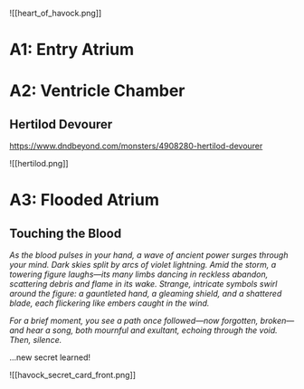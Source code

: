 ![[heart_of_havock.png]]
# A1: Entry Atrium
# A2: Ventricle Chamber
## Hertilod Devourer
https://www.dndbeyond.com/monsters/4908280-hertilod-devourer

![[hertilod.png]]
# A3: Flooded Atrium

## Touching the Blood

*As the blood pulses in your hand, a wave of ancient power surges through your mind. Dark skies split by arcs of violet lightning. Amid the storm, a towering figure laughs—its many limbs dancing in reckless abandon, scattering debris and flame in its wake. Strange, intricate symbols swirl around the figure: a gauntleted hand, a gleaming shield, and a shattered blade, each flickering like embers caught in the wind.*  

*For a brief moment, you see a path once followed—now forgotten, broken—and hear a song, both mournful and exultant, echoing through the void. Then, silence.*

...new secret learned!

![[havock_secret_card_front.png]]